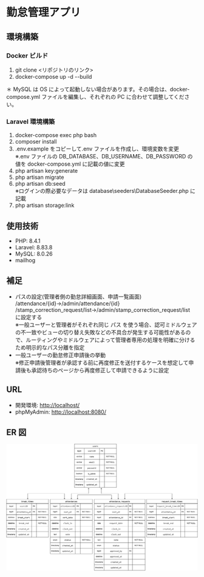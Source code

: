 # 勤怠管理アプリ

## 環境構築

### Docker ビルド

1.  git clone <リポジトリのリンク>
2.  docker-compose up -d --build

＊ MySQL は OS によって起動しない場合があります。その場合は、docker-compose.yml ファイルを編集し、それぞれの PC に合わせて調整してください。

### Laravel 環境構築

1.  docker-compose exec php bash
2.  composer install
3.  .env.example をコピーして.env ファイルを作成し、環境変数を変更<br>
    ※.env ファイルの DB_DATABASE、DB_USERNAME、DB_PASSWORD の値を docker-compose.yml に記載の値に変更
4.  php artisan key:generate
5.  php artisan migrate
6.  php artisan db:seed<br>
    ※ログインの際必要なデータは database\seeders\DatabaseSeeder.php に記載
7.  php artisan storage:link

## 使用技術

-   PHP: 8.4.1
-   Laravel: 8.83.8
-   MySQL: 8.0.26
-   mailhog

## 補足

-   パスの設定(管理者側の勤怠詳細画面、申請一覧画面)<br>/attendance/{id}→/admin/attendance/{id}<br>/stamp_correction_request/list→/admin/stamp_correction_request/list<br>に設定する<br>
    ※一般ユーザーと管理者がそれぞれ同じ パス を使う場合、認可ミドルウェアの不一致やビューの切り替え失敗などの不具合が発生する可能性があるので、ルーティングやミドルウェアによって管理者専用の処理を明確に分けるため明示的なパス分離を指定
-   一般ユーザーの勤怠修正申請後の挙動<br> ※修正申請後管理者が承認する前に再度修正を送付するケースを想定して申請後も承認待ちのページから再度修正して申請できるように設定

## URL

-   開発環境: [http://localhost/](http://localhost/)
-   phpMyAdmin: [http://localhost:8080/](http://localhost:8080/)

## ER 図

![ER Diagram](docs/勤怠管理ER図.png)
